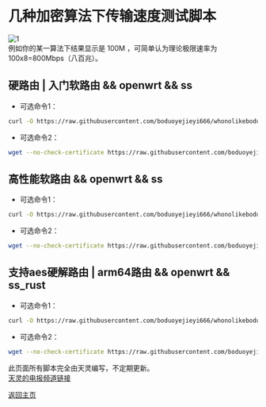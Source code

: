 # 几种加密算法下传输速度测试脚本     
![1](https://user-images.githubusercontent.com/73426989/121069749-71384380-c800-11eb-8bf1-a91db6f422bd.png)    
例如你的某一算法下结果显示是 100M ，可简单认为理论极限速率为 100x8=800Mbps（八百兆）。           

## 硬路由 | 入门软路由 && openwrt && ss
* 可选命令1：      
```bash  
curl -O https://raw.githubusercontent.com/boduoyejieyi666/whonolikeboduoyejieyi/main/sh/ss_test.sh && chmod +x ./ss_test.sh && ./ss_test.sh     
```

* 可选命令2：    
```bash    
wget --no-check-certificate https://raw.githubusercontent.com/boduoyejieyi666/whonolikeboduoyejieyi/main/sh/ss_test.sh && chmod +x ./ss_test.sh && ./ss_test.sh
```       

## 高性能软路由 && openwrt && ss         
* 可选命令1：      
```bash  
curl -O https://raw.githubusercontent.com/boduoyejieyi666/whonolikeboduoyejieyi/main/sh/ss_test2.sh && chmod +x ./ss_test2.sh && ./ss_test2.sh     
```

* 可选命令2：    
```bash    
wget --no-check-certificate https://raw.githubusercontent.com/boduoyejieyi666/whonolikeboduoyejieyi/main/sh/ss_test2.sh && chmod +x ./ss_test2.sh && ./ss_test2.sh
```       

## 支持aes硬解路由 | arm64路由 && openwrt && ss_rust
* 可选命令1：      
```bash  
curl -O https://raw.githubusercontent.com/boduoyejieyi666/whonolikeboduoyejieyi/main/sh/ss_rust_test.sh && chmod +x ./ss_rust_test.sh && ./ss_rust_test.sh     
```

* 可选命令2：    
```bash    
wget --no-check-certificate https://raw.githubusercontent.com/boduoyejieyi666/whonolikeboduoyejieyi/main/sh/ss_rust_test.sh && chmod +x ./ss_rust_test.sh && ./ss_rust_test.sh
```       

此页面所有脚本完全由天灵编写，不定期更新。        
[天灵的电报频道链接](https://t.me/nanopi_r2s)                       

[返回主页](https://github.com/boduoyejieyi666/whonolikeboduoyejieyi/blob/main/README.md)        
